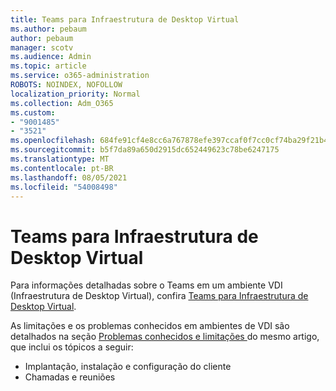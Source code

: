 ```yaml
---
title: Teams para Infraestrutura de Desktop Virtual
ms.author: pebaum
author: pebaum
manager: scotv
ms.audience: Admin
ms.topic: article
ms.service: o365-administration
ROBOTS: NOINDEX, NOFOLLOW
localization_priority: Normal
ms.collection: Adm_O365
ms.custom:
- "9001485"
- "3521"
ms.openlocfilehash: 684fe91cf4e8cc6a767878efe397ccaf0f7cc0cf74ba29f21b40d77c18a028f7
ms.sourcegitcommit: b5f7da89a650d2915dc652449623c78be6247175
ms.translationtype: MT
ms.contentlocale: pt-BR
ms.lasthandoff: 08/05/2021
ms.locfileid: "54008498"
---
```

# <a name="teams-for-virtualized-desktop-infrastructure"></a>Teams para Infraestrutura de Desktop Virtual

Para informações detalhadas sobre o Teams em um ambiente VDI (Infraestrutura de Desktop Virtual), confira [Teams para Infraestrutura de Desktop Virtual](https://docs.microsoft.com/microsoftteams/teams-for-vdi).

As limitações e os problemas conhecidos em ambientes de VDI são detalhados na seção [Problemas conhecidos e limitações ](https://docs.microsoft.com/microsoftteams/teams-for-vdi#known-issues-and-limitations) do mesmo artigo, que inclui os tópicos a seguir:
 - Implantação, instalação e configuração do cliente
 - Chamadas e reuniões